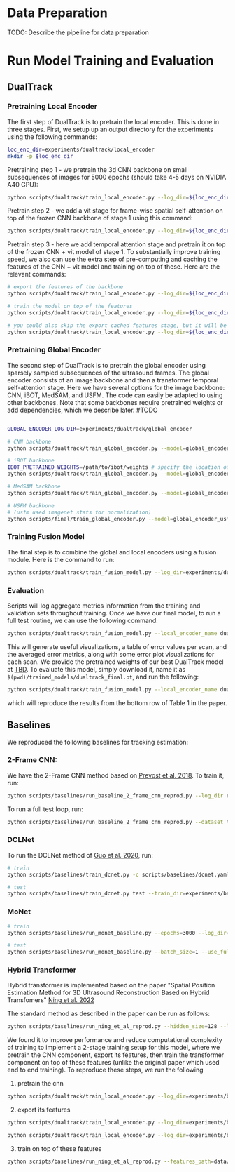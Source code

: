 


# Data Preparation

TODO: Describe the pipeline for data preparation

# Run Model Training and Evaluation

## DualTrack

### Pretraining Local Encoder

The first step of DualTrack is to pretrain the local encoder. This is done in three stages. First, we setup up an output directory for the experiments using the following commands:

```bash
loc_enc_dir=experiments/dualtrack/local_encoder
mkdir -p $loc_enc_dir
```

Pretraining step 1 - we pretrain the 3d CNN backbone on small subsequences of images for 5000 epochs (should take 4-5 days on NVIDIA A40 GPU): 
```bash
python scripts/dualtrack/train_local_encoder.py --log_dir=${loc_enc_dir}/stage1 --epochs=5000 --lr=1e-4 --weight_decay=1e-3 --run_validation_every_n_epochs=100 --batch_size=16 --sequence_length_train=16 --augmentations --model=dualtrack_loc_enc_stg1 
```

Pretrain step 2 - we add a vit stage for frame-wise spatial self-attention on top of the frozen CNN backbone of stage 1 using this command: 
```bash
python scripts/dualtrack/train_local_encoder.py --log_dir=${loc_enc_dir}/stage2 --epochs=500 --lr=1e-3 --weight_decay=0 --run_validation_every_n_epochs=10 --batch_size=1 --augmentations --model=dualtrack_loc_enc_stg2 --backbone_weights=${loc_enc_dir}/stage1/checkpoint/last.pt
```

Pretrain step 3 - here we add temporal attention stage and pretrain it on top of the frozen CNN + vit model of stage 1. To substantially improve training speed, we also can use the extra step of pre-computing and caching the features of the CNN + vit model and training on top of these. Here are the relevant commands:
```bash
# export the features of the backbone 
python scripts/dualtrack/train_local_encoder.py --log_dir=${loc_enc_dir}/stage3 --batch_size=1 --model=dualtrack_loc_enc_stg3 --backbone_weights=${loc_enc_dir}/stage2/checkpoint/last.pt --cached_features_file ${loc_enc_dir}/stage3/cached_intermediates.h5 export_features

# train the model on top of the features
python scripts/dualtrack/train_local_encoder.py --log_dir=${loc_enc_dir}/stage3 --batch_size=1 --model=dualtrack_loc_enc_stg3 --backbone_weights=${loc_enc_dir}/stage2/checkpoint/last.pt --cached_features_file ${loc_enc_dir}/stage3/cached_intermediates.h5 --batch_size=1 --lr=1e-4 --epochs 500 --run_validation_every_n_epochs=10 

# you could also skip the export cached features stage, but it will be far slower.
python scripts/dualtrack/train_local_encoder.py --log_dir=${loc_enc_dir}/stage3 --batch_size=1 --model=dualtrack_loc_enc_stg3 --backbone_weights=${loc_enc_dir}/stage2/checkpoint/last.pt --batch_size=1 --lr=1e-4 --epochs 500 --run_validation_every_n_epochs=10 

```

### Pretraining Global Encoder

The second step of DualTrack is to pretrain the global encoder using sparsely sampled subsequences of the ultrasound frames. The global encoder consists of an image backbone and then a transformer temporal self-attention stage. Here we have several options for the image backbone: CNN, iBOT, MedSAM, and USFM. The code can easily be adapted to using other backbones. Note that some backbones require pretrained weights or add dependencies, which we describe later. #TODO

```bash 

GLOBAL_ENCODER_LOG_DIR=experiments/dualtrack/global_encoder

# CNN backbone
python scripts/dualtrack/train_global_encoder.py --model=global_encoder_cnn --use_amp --in_channels=1 --mean 0.5 --std 0.25 --log_dir=${GLOBAL_ENCODER_LOG_DIR}

# iBOT backbone
IBOT_PRETRAINED_WEIGHTS=/path/to/ibot/weights # specify the location of ibot pretraining
python scripts/dualtrack/train_global_encoder.py --model=global_encoder_ibot --use_amp --in_channels=1 --mean 0.5 --std 0.25 --backbone_weights=$IBOT_PRETRAINED_WEIGHTS --log_dir=${GLOBAL_ENCODER_LOG_DIR}

# MedSAM backbone
python scripts/dualtrack/train_global_encoder.py --model=global_encoder_medsam --use_amp --in_channels=3 --mean 0 0 0 --std 1 1 1 --batch_size=4 --log_dir=${GLOBAL_ENCODER_LOG_DIR}

# USFM backbone 
# (usfm used imagenet stats for normalization)
python scripts/final/train_global_encoder.py --model=global_encoder_usfm --use_amp --in_channels=3 --mean 0.485 0.456 0.406 --std 0.228 0.224 0.225 --batch_size=4 --log_dir=${GLOBAL_ENCODER_LOG_DIR}
```

### Training Fusion Model 

The final step is to combine the global and local encoders using a fusion module. Here is the command to run: 

```bash 
python scripts/dualtrack/train_fusion_model.py --log_dir=experiments/dualtrack/fusion_model --local_encoder_name dualtrack_loc_enc_stg3 --local_encoder_ckpt ${loc_enc_dir}/stage3/checkpoint/best.pt --global_encoder_name global_encoder_cnn --global_encoder_ckpt ${GLOBAL_ENCODER_LOG_DIR}/checkpoint/best.pt --mean 0.5 --std 0.25 --in_channels=1 --loc_encoder_intermediates_cache ${loc_enc_dir}/stage3/cached_intermediates.h5
```

### Evaluation

Scripts will log aggregate metrics information from the training and validation sets throughout training. Once we have our final model, to run a full test routine, we can use the following command: 
```bash 
python scripts/dualtrack/train_fusion_model.py --local_encoder_name dualtrack_loc_enc_stg3_legacy test --model_weights experiments/dualtrack/fusion_model/checkpoint/best.pt --dataset=tus-rec-val --output experiments/dualtrack/test
```
This will generate useful visualizations, a table of error values per scan, and the averaged error metrics, along with some error plot visualizations for each scan. We provide the pretrained weights of our best DualTrack model at [TBD](dead_url). To evaluate this model, simply download it, name it as `$(pwd)/trained_models/dualtrack_final.pt`, and run the following:
```bash 
python scripts/dualtrack/train_fusion_model.py --local_encoder_name dualtrack_loc_enc_stg3_legacy test --model_weights trained_models/dualtrack_final.pt --dataset=tus-rec-val --output experiments/dualtrack/test
```
which will reproduce the results from the bottom row of Table 1 in the paper. 


## Baselines 

We reproduced the following baselines for tracking estimation:

### 2-Frame CNN:

We have the 2-Frame CNN method based on [Prevost et al. 2018](https://pubmed.ncbi.nlm.nih.gov/29936399/). To train it, run: 
```bash
python scripts/baselines/run_baseline_2_frame_cnn_reprod.py --log_dir experiments/baselines/2-frame-cnn --scheduler=none --model efficientnet_b1 --epochs 6700 --batch_size=16 --optimizer=adam --epoch_mode tus_rec --validate_every 100 --dataset tus-rec --val_datasets tus-rec --flip_h_prob=.5 --reverse_sweep_prob=0.5 --skip_frame_prob=0.2 
```
To run a full test loop, run: 
```bash 
python scripts/baselines/run_baseline_2_frame_cnn_reprod.py --dataset tus-rec-val --model efficientnet_b1 --epochs 6700 --train_dir experiments/baselines/2-frame-cnn --test_dataset tus-rec-val
```

### DCLNet

To run the DCLNet method of [Guo et al. 2020](https://arxiv.org/abs/2006.07694), run: 

```bash
# train
python scripts/baselines/train_dcnet.py -c scripts/baselines/dcnet.yaml --log_dir=experiments/baselines/dcnet

# test 
python scripts/baselines/train_dcnet.py test --train_dir=experiments/baselines/dcnet --test_dataset tus-rec-val
```

### MoNet

```bash 
# train 
python scripts/baselines/run_monet_baseline.py --epochs=3000 --log_dir=experiments/baselines/monet

# test
python scripts/baselines/run_monet_baseline.py --batch_size=1 --use_full_scan_for_val --log_dir=experiments/baselines/monet --dataset=tus-rec-val test 
```

### Hybrid Transformer

Hybrid transformer is implemented based on the paper "Spatial Position Estimation Method for 3D Ultrasound Reconstruction Based on Hybrid Transfomers" [Ning et al. 2022](https://ieeexplore.ieee.org/abstract/document/9761499?casa_token=_ZXiTiUncyQAAAAA:Zj5R8rlZW4iGlmaNKS-2n7Eo6qCApXZNh99orsoHr3vhzqTSXcL5pf5Vw6wa3NKpLrgj-iuZ2Hg)

The standard method as described in the paper can be run as follows: 
```bash 
python scripts/baselines/run_ning_et_al_reprod.py --hidden_size=128 --log_dir=experiments/baselines/hybrid_transformer 
```

We found it to improve performance and reduce computational complexity of training to implement a 2-stage training setup for this model, where we pretrain the CNN component, export its features, then train the transformer component on top of these features (unlike the original paper which used end to end training). To reproduce these steps, we run the following 

1. pretrain the cnn 

```bash
python scripts/dualtrack/train_local_encoder.py --log_dir=experiments/baselines/hybrid_transformer/stage1 --epochs=5000 --lr=1e-4 --weight_decay=1e-3 --run_validation_every_n_epochs=100 --batch_size=16 --sequence_length_train=16 --augmentations --model=vidrn18_small_window_trck_reg_causal
```

2. export its features 
```bash 
python scripts/dualtrack/train_local_encoder.py --log_dir=experiments/baselines/hybrid_transformer/stage1 --batch_size=1 --model=vidrn18_small_window_trck_reg_causal --model_kwargs checkpoint=experiments/baselines/hybrid_transformer/stage1/checkpoint/best.pt --cached_features_file experiments/baselines/hybrid_transformer/stage1/features.h5 export_features

python scripts/dualtrack/train_local_encoder.py --log_dir=experiments/baselines/hybrid_transformer/stage1 --batch_size=1 --model=vidrn18_small_window_trck_reg_causal --model_kwargs checkpoint=experiments/baselines/hybrid_transformer/stage1/checkpoint/best.pt --cached_features_file experiments/baselines/hybrid_transformer/stage1/features.h5 --dataset=tus-rec-val export_features
``` 

3. train on top of these features
```bash
python scripts/baselines/run_ning_et_al_reprod.py --features_path=data/pre-computed-features/lively-blaze_causal/feats.h5 --hidden_size=128 --log_dir=experiments/baselines/hybrid_transformer/stage2
```

